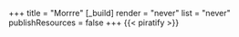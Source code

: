 +++
title = "Morrre"
[_build]
  render = "never"
  list = "never"
  publishResources = false
+++
{{< piratify >}}